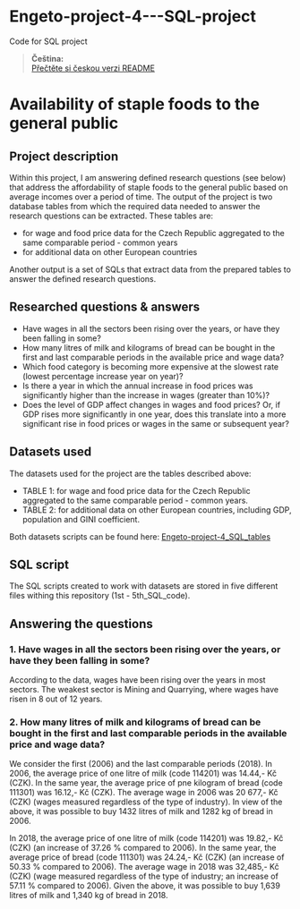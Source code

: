 # Engeto-project-4---SQL-project
Code for SQL project

> **Čeština:**  
> [Přečtěte si českou verzi README](README_cs.md)


# Availability of staple foods to the general public #
## Project description ##
Within this project, I am answering defined research questions (see below) that address the affordability of staple foods to the general public based on average incomes over a period of time.
The output of the project is two database tables from which the required data needed to answer the research questions can be extracted.
These tables are: 
- for wage and food price data for the Czech Republic aggregated to the same comparable period - common years
- for additional data on other European countries

Another output is a set of SQLs that extract data from the prepared tables to answer the defined research questions. 

## Researched questions & answers ##
- Have wages in all the sectors been rising over the years, or have they been falling in some?
- How many litres of milk and kilograms of bread can be bought in the first and last comparable periods in the available price and wage data?
- Which food category is becoming more expensive at the slowest rate (lowest percentage increase year on year)?
- Is there a year in which the annual increase in food prices was significantly higher than the increase in wages (greater than 10%)?
- Does the level of GDP affect changes in wages and food prices? Or, if GDP rises more significantly in one year, does this translate into a more significant rise in food prices or wages in the same or subsequent year?

## Datasets used ##
The datasets used for the project are the tables described above: 
- TABLE 1: for wage and food price data for the Czech Republic aggregated to the same comparable period - common years.
- TABLE 2: for additional data on other European countries, including GDP, population and GINI coefficient.

Both datasets scripts can be found here: [Engeto-project-4_SQL_tables](https://github.com/lvavrcik/Engeto-project-4---SQL-project/blob/main/Engeto-project-4_SQL_tables.sql)

## SQL script ##
The SQL scripts created to work with datasets are stored in five different files withing this repository (1st - 5th_SQL_code).

## Answering the questions ##
### 1. Have wages in all the sectors been rising over the years, or have they been falling in some? ###
According to the data, wages have been rising over the years in most sectors. The weakest sector is Mining and Quarrying, where wages have risen in 8 out of 12 years.

### 2. How many litres of milk and kilograms of bread can be bought in the first and last comparable periods in the available price and wage data? ###
We consider the first (2006) and the last comparable periods (2018).
In 2006, the average price of one litre of milk (code 114201) was 14.44,- Kč (CZK). In the same year, the average price of pne kilogram of bread (code 111301) was 16.12,- Kč (CZK). The average wage in 2006 was 20 677,- Kč (CZK) (wages measured regardless of the type of industry). 
In view of the above, it was possible to buy 1432 litres of milk and 1282 kg of bread in 2006.

In 2018, the average price of one litre of milk (code 114201) was 19.82,- Kč (CZK) (an increase of 37.26 % compared to 2006). In the same year, the average price of bread (code 111301) was 24.24,- Kč (CZK) (an increase of 50.33 % compared to 2006). The average wage in 2018 was 32,485,- Kč (CZK) (wage measured regardless of the type of industry; an increase of 57.11 % compared to 2006). 
Given the above, it was possible to buy 1,639 litres of milk and 1,340 kg of bread in 2018.